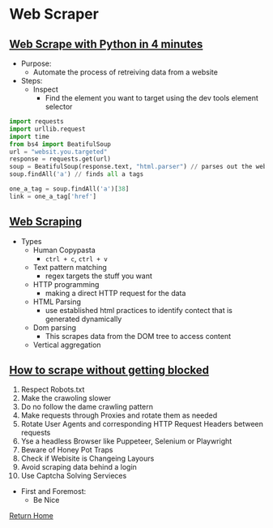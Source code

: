 # Web Scraper

## [Web Scrape with Python in 4 minutes](https://towardsdatascience.com/how-to-web-scrape-with-python-in-4-minutes-bc49186a8460)
- Purpose:
  - Automate the process of retreiving data from a website
- Steps:
  - Inspect
    - Find the element you want to target using the dev tools element selector
  
```python
import requests
import urllib.request
import time
from bs4 import BeatifulSoup
url = "websit.you.targeted"
response = requests.get(url)
soup = BeatifulSoup(response.text, "html.parser") // parses out the webpage data as an html file
soup.findAll('a') // finds all a tags

one_a_tag = soup.findAll('a')[38]
link = one_a_tag['href']
```

## [Web Scraping](https://en.wikipedia.org/wiki/Web_scraping)
- Types
  - Human Copypasta
    - `ctrl + c`, `ctrl + v`
  - Text pattern matching
    - regex targets the stuff you want
  - HTTP programming
    - making a direct HTTP request for the data
  - HTML Parsing
    - use established html practices to identify contect that is generated dynamically
  - Dom parsing
    - This scrapes data from the DOM tree to access content
  - Vertical aggregation

## [How to scrape without getting blocked](https://www.scrapehero.com/how-to-prevent-getting-blacklisted-while-scraping/)
1. Respect Robots.txt
2. Make the crawoling slower
3. Do no follow the dame crawling pattern
4. Make requests through Proxies and rotate them as needed
5. Rotate User Agents and corresponding HTTP Request Headers between requests
6. Yse a headless Browser like Puppeteer, Selenium or Playwright
7. Beware of Honey Pot Traps
8. Check if Webisite is Changeing Layours
9. Avoid scraping data behind a login
10. Use Captcha Solving Servieces
- First and Foremost:
  - Be Nice

[Return Home](README.md)